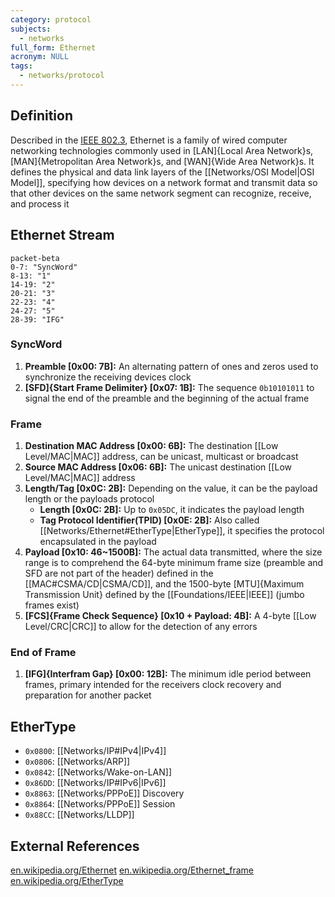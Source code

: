 ```yaml
---
category: protocol
subjects:
  - networks
full_form: Ethernet
acronym: NULL
tags:
  - networks/protocol
---
```


## Definition
Described in the [IEEE 802.3](https://standards.ieee.org/ieee/802.3/10422/), Ethernet is a family of wired computer networking technologies commonly used in [LAN]{Local Area Network}s, [MAN]{Metropolitan Area Network}s, and [WAN]{Wide Area Network}s. It defines the physical and data link layers of the [[Networks/OSI Model|OSI Model]], specifying how devices on a network format and transmit data so that other devices on the same network segment can recognize, receive, and process it

## Ethernet Stream
```mermaid
packet-beta
0-7: "SyncWord"
8-13: "1"
14-19: "2"
20-21: "3"
22-23: "4"
24-27: "5"
28-39: "IFG"
```

### SyncWord
1. **Preamble \[0x00: 7B\]:** An alternating pattern of ones and zeros used to synchronize the receiving devices clock
2. **[SFD]{Start Frame Delimiter} \[0x07: 1B\]:** The sequence `0b10101011` to signal the end of the preamble and the beginning of the actual frame

### Frame
1. **Destination MAC Address \[0x00: 6B\]:** The destination [[Low Level/MAC|MAC]] address, can be unicast, multicast or broadcast
2. **Source MAC Address \[0x06: 6B\]:** The unicast destination [[Low Level/MAC|MAC]] address
3. **Length/Tag \[0x0C: 2B\]:** Depending on the value, it can be the payload length or the payloads protocol
	- **Length \[0x0C: 2B\]:** Up to `0x05DC`, it indicates the payload length
	- **Tag Protocol Identifier(TPID) \[0x0E: 2B\]:** Also called [[Networks/Ethernet#EtherType|EtherType]], it specifies the protocol encapsulated in the payload
4. **Payload \[0x10: 46~1500B\]:** The actual data transmitted, where the size range is to comprehend the 64-byte minimum frame size (preamble and SFD are not part of the header) defined in the [[MAC#CSMA/CD|CSMA/CD]], and the 1500-byte [MTU]{Maximum Transmission Unit} defined by the [[Foundations/IEEE|IEEE]] (jumbo frames exist)
5. **[FCS]{Frame Check Sequence} \[0x10 + Payload: 4B\]:** A 4-byte [[Low Level/CRC|CRC]] to allow for the detection of any errors

### End of Frame
1. **[IFG]{Interfram Gap} \[0x00: 12B\]:** The minimum idle period between frames, primary intended for the receivers clock recovery and preparation for another packet

## EtherType
- `0x0800`: [[Networks/IP#IPv4|IPv4]]
- `0x0806`: [[Networks/ARP]]
- `0x0842`: [[Networks/Wake-on-LAN]]
- `0x86DD`: [[Networks/IP#IPv6|IPv6]]
- `0x8863`: [[Networks/PPPoE]] Discovery
- `0x8864`: [[Networks/PPPoE]] Session
- `0x88CC`: [[Networks/LLDP]]

## External References
[en.wikipedia.org/Ethernet](https://en.wikipedia.org/wiki/Ethernet)
[en.wikipedia.org/Ethernet_frame](https://en.wikipedia.org/wiki/Ethernet_frame)
[en.wikipedia.org/EtherType](https://en.wikipedia.org/wiki/EtherType)